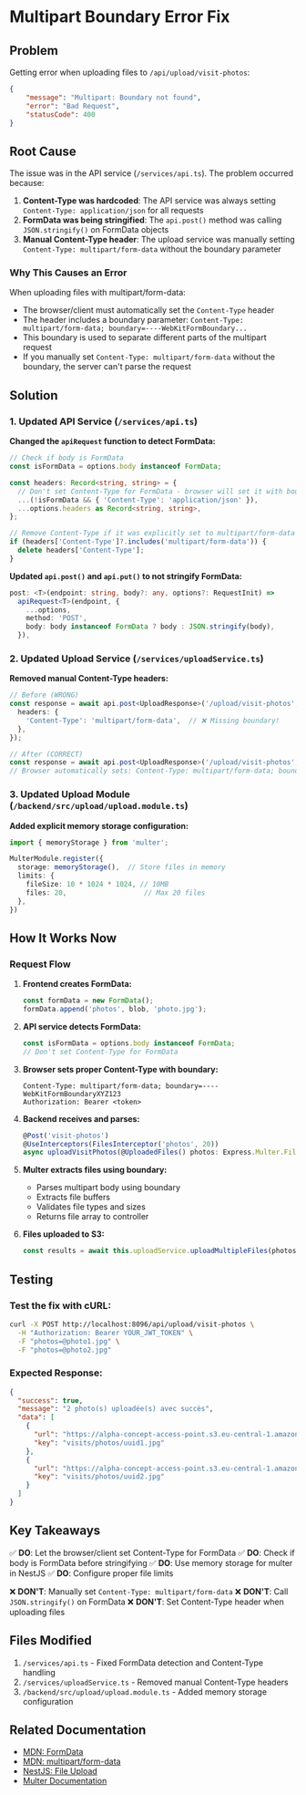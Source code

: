 # Multipart Boundary Error Fix

## Problem

Getting error when uploading files to `/api/upload/visit-photos`:

```json
{
    "message": "Multipart: Boundary not found",
    "error": "Bad Request",
    "statusCode": 400
}
```

## Root Cause

The issue was in the API service (`/services/api.ts`). The problem occurred because:

1. **Content-Type was hardcoded**: The API service was always setting `Content-Type: application/json` for all requests
2. **FormData was being stringified**: The `api.post()` method was calling `JSON.stringify()` on FormData objects
3. **Manual Content-Type header**: The upload service was manually setting `Content-Type: multipart/form-data` without the boundary parameter

### Why This Causes an Error

When uploading files with multipart/form-data:
- The browser/client must automatically set the `Content-Type` header
- The header includes a boundary parameter: `Content-Type: multipart/form-data; boundary=----WebKitFormBoundary...`
- This boundary is used to separate different parts of the multipart request
- If you manually set `Content-Type: multipart/form-data` without the boundary, the server can't parse the request

## Solution

### 1. Updated API Service (`/services/api.ts`)

**Changed the `apiRequest` function to detect FormData:**

```typescript
// Check if body is FormData
const isFormData = options.body instanceof FormData;

const headers: Record<string, string> = {
  // Don't set Content-Type for FormData - browser will set it with boundary
  ...(!isFormData && { 'Content-Type': 'application/json' }),
  ...options.headers as Record<string, string>,
};

// Remove Content-Type if it was explicitly set to multipart/form-data
if (headers['Content-Type']?.includes('multipart/form-data')) {
  delete headers['Content-Type'];
}
```

**Updated `api.post()` and `api.put()` to not stringify FormData:**

```typescript
post: <T>(endpoint: string, body?: any, options?: RequestInit) =>
  apiRequest<T>(endpoint, {
    ...options,
    method: 'POST',
    body: body instanceof FormData ? body : JSON.stringify(body),
  }),
```

### 2. Updated Upload Service (`/services/uploadService.ts`)

**Removed manual Content-Type headers:**

```typescript
// Before (WRONG)
const response = await api.post<UploadResponse>('/upload/visit-photos', formData, {
  headers: {
    'Content-Type': 'multipart/form-data',  // ❌ Missing boundary!
  },
});

// After (CORRECT)
const response = await api.post<UploadResponse>('/upload/visit-photos', formData);
// Browser automatically sets: Content-Type: multipart/form-data; boundary=----WebKitFormBoundary...
```

### 3. Updated Upload Module (`/backend/src/upload/upload.module.ts`)

**Added explicit memory storage configuration:**

```typescript
import { memoryStorage } from 'multer';

MulterModule.register({
  storage: memoryStorage(),  // Store files in memory
  limits: {
    fileSize: 10 * 1024 * 1024, // 10MB
    files: 20,                   // Max 20 files
  },
})
```

## How It Works Now

### Request Flow

1. **Frontend creates FormData:**
   ```typescript
   const formData = new FormData();
   formData.append('photos', blob, 'photo.jpg');
   ```

2. **API service detects FormData:**
   ```typescript
   const isFormData = options.body instanceof FormData;
   // Don't set Content-Type for FormData
   ```

3. **Browser sets proper Content-Type with boundary:**
   ```
   Content-Type: multipart/form-data; boundary=----WebKitFormBoundaryXYZ123
   Authorization: Bearer <token>
   ```

4. **Backend receives and parses:**
   ```typescript
   @Post('visit-photos')
   @UseInterceptors(FilesInterceptor('photos', 20))
   async uploadVisitPhotos(@UploadedFiles() photos: Express.Multer.File[])
   ```

5. **Multer extracts files using boundary:**
   - Parses multipart body using boundary
   - Extracts file buffers
   - Validates file types and sizes
   - Returns file array to controller

6. **Files uploaded to S3:**
   ```typescript
   const results = await this.uploadService.uploadMultipleFiles(photos, 'visits/photos');
   ```

## Testing

### Test the fix with cURL:

```bash
curl -X POST http://localhost:8096/api/upload/visit-photos \
  -H "Authorization: Bearer YOUR_JWT_TOKEN" \
  -F "photos=@photo1.jpg" \
  -F "photos=@photo2.jpg"
```

### Expected Response:

```json
{
  "success": true,
  "message": "2 photo(s) uploadée(s) avec succès",
  "data": [
    {
      "url": "https://alpha-concept-access-point.s3.eu-central-1.amazonaws.com/visits/photos/uuid1.jpg",
      "key": "visits/photos/uuid1.jpg"
    },
    {
      "url": "https://alpha-concept-access-point.s3.eu-central-1.amazonaws.com/visits/photos/uuid2.jpg",
      "key": "visits/photos/uuid2.jpg"
    }
  ]
}
```

## Key Takeaways

✅ **DO**: Let the browser/client set Content-Type for FormData
✅ **DO**: Check if body is FormData before stringifying
✅ **DO**: Use memory storage for multer in NestJS
✅ **DO**: Configure proper file limits

❌ **DON'T**: Manually set `Content-Type: multipart/form-data`
❌ **DON'T**: Call `JSON.stringify()` on FormData
❌ **DON'T**: Set Content-Type header when uploading files

## Files Modified

1. `/services/api.ts` - Fixed FormData detection and Content-Type handling
2. `/services/uploadService.ts` - Removed manual Content-Type headers
3. `/backend/src/upload/upload.module.ts` - Added memory storage configuration

## Related Documentation

- [MDN: FormData](https://developer.mozilla.org/en-US/docs/Web/API/FormData)
- [MDN: multipart/form-data](https://developer.mozilla.org/en-US/docs/Web/HTTP/Headers/Content-Type)
- [NestJS: File Upload](https://docs.nestjs.com/techniques/file-upload)
- [Multer Documentation](https://github.com/expressjs/multer)
